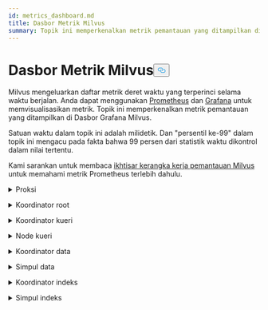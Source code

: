 ```yaml
---
id: metrics_dashboard.md
title: Dasbor Metrik Milvus
summary: Topik ini memperkenalkan metrik pemantauan yang ditampilkan di Dasbor Milvus.
---
```

<h1 id="Milvus-Metrics-Dashboard" class="common-anchor-header">Dasbor Metrik Milvus<button data-href="#Milvus-Metrics-Dashboard" class="anchor-icon" translate="no">
      <svg translate="no"
        aria-hidden="true"
        focusable="false"
        height="20"
        version="1.1"
        viewBox="0 0 16 16"
        width="16"
      >
        <path
          fill="#0092E4"
          fill-rule="evenodd"
          d="M4 9h1v1H4c-1.5 0-3-1.69-3-3.5S2.55 3 4 3h4c1.45 0 3 1.69 3 3.5 0 1.41-.91 2.72-2 3.25V8.59c.58-.45 1-1.27 1-2.09C10 5.22 8.98 4 8 4H4c-.98 0-2 1.22-2 2.5S3 9 4 9zm9-3h-1v1h1c1 0 2 1.22 2 2.5S13.98 12 13 12H9c-.98 0-2-1.22-2-2.5 0-.83.42-1.64 1-2.09V6.25c-1.09.53-2 1.84-2 3.25C6 11.31 7.55 13 9 13h4c1.45 0 3-1.69 3-3.5S14.5 6 13 6z"
        ></path>
      </svg>
    </button></h1><p>Milvus mengeluarkan daftar metrik deret waktu yang terperinci selama waktu berjalan. Anda dapat menggunakan <a href="https://prometheus.io/">Prometheus</a> dan <a href="https://grafana.com/">Grafana</a> untuk memvisualisasikan metrik. Topik ini memperkenalkan metrik pemantauan yang ditampilkan di Dasbor Grafana Milvus.</p>
<p>Satuan waktu dalam topik ini adalah milidetik. Dan "persentil ke-99" dalam topik ini mengacu pada fakta bahwa 99 persen dari statistik waktu dikontrol dalam nilai tertentu.</p>
<p>Kami sarankan untuk membaca <a href="/docs/id/monitor_overview.md">ikhtisar kerangka kerja pemantauan Milvus</a> untuk memahami metrik Prometheus terlebih dahulu.</p>
<p><details><summary>Proksi</summary></p>
<table>
<thead>
<tr><th>Panel</th><th>Deskripsi panel</th><th>PromQL (bahasa kueri Prometheus)</th><th>Metrik Milvus yang digunakan</th><th>Deskripsi metrik Milvus</th></tr>
</thead>
<tbody>
<tr><td>Tingkat Jumlah Vektor Pencarian</td><td>Jumlah rata-rata vektor yang ditanyakan per detik oleh setiap proxy dalam dua menit terakhir.</td><td><code translate="no">sum(increase(milvus_proxy_search_vectors_count{app_kubernetes_io_instance=~&quot;$instance&quot;, app_kubernetes_io_name=&quot;$app_name&quot;, namespace=&quot;$namespace&quot;}[2m])/120) by (pod, node_id)</code></td><td><code translate="no">milvus_proxy_search_vectors_count</code></td><td>Akumulasi jumlah vektor yang ditanyakan.</td></tr>
<tr><td>Tingkat Jumlah Vektor Sisipan</td><td>Jumlah rata-rata vektor yang dimasukkan per detik oleh setiap proxy dalam dua menit terakhir.</td><td><code translate="no">sum(increase(milvus_proxy_insert_vectors_count{app_kubernetes_io_instance=~&quot;$instance&quot;, app_kubernetes_io_name=&quot;$app_name&quot;, namespace=&quot;$namespace&quot;}[2m])/120) by (pod, node_id)</code></td><td><code translate="no">milvus_proxy_insert_vectors_count</code></td><td>Jumlah akumulasi vektor yang dimasukkan.</td></tr>
<tr><td>Latensi Pencarian</td><td>Latensi rata-rata dan persentil ke-99 dari latensi penerimaan permintaan pencarian dan kueri oleh setiap proxy dalam dua menit terakhir.</td><td>p99: <br/> <code translate="no">histogram_quantile(0.99, sum by (le, query_type, pod, node_id) (rate(milvus_proxy_sq_latency_bucket{app_kubernetes_io_instance=~&quot;$instance&quot;, app_kubernetes_io_name=&quot;$app_name&quot;, namespace=&quot;$namespace&quot;}[2m])))</code> <br/> avg: <br/> <code translate="no">sum(increase(milvus_proxy_sq_latency_sum{app_kubernetes_io_instance=~&quot;$instance&quot;, app_kubernetes_io_name=&quot;$app_name&quot;, namespace=&quot;$namespace&quot;}[2m])) by (pod, node_id, query_type) / sum(increase(milvus_proxy_sq_latency_count{app_kubernetes_io_instance=~&quot;$instance&quot;, app_kubernetes_io_name=&quot;$app_name&quot;, namespace=&quot;$namespace&quot;}[2m])) by (pod, node_id, query_type)</code></td><td><code translate="no">milvus_proxy_sq_latency</code></td><td>Latensi permintaan pencarian dan kueri.</td></tr>
<tr><td>Latensi Pencarian Koleksi</td><td>Latensi rata-rata dan persentil ke-99 dari latensi penerimaan permintaan pencarian dan kueri ke koleksi tertentu oleh setiap proxy dalam dua menit terakhir.</td><td>p99: <br/> <code translate="no">histogram_quantile(0.99, sum by (le, query_type, pod, node_id) (rate(milvus_proxy_collection_sq_latency_bucket{app_kubernetes_io_instance=~&quot;$instance&quot;, app_kubernetes_io_name=&quot;$app_name&quot;, namespace=&quot;$namespace&quot;, collection_name=~&quot;$collection&quot;}[2m])))</code> <br/> avg: <br/> <code translate="no">sum(increase(milvus_proxy_collection_sq_latency_sum{app_kubernetes_io_instance=~&quot;$instance&quot;, app_kubernetes_io_name=&quot;$app_name&quot;, namespace=&quot;$namespace&quot;, collection_name=~&quot;$collection&quot;}[2m])) by (pod, node_id, query_type) / sum(increase(milvus_proxy_collection_sq_latency_count{app_kubernetes_io_instance=~&quot;$instance&quot;, app_kubernetes_io_name=&quot;$app_name&quot;, namespace=&quot;$namespace&quot;, collection_name=~&quot;$collection&quot;}[2m])) by (pod, node_id, query_type)</code></td><td><code translate="no">milvus_proxy_collection_sq_latency_sum</code></td><td>Latensi permintaan pencarian dan kueri ke koleksi tertentu</td></tr>
<tr><td>Latensi Mutasi</td><td>Latensi rata-rata dan persentil ke-99 dari latensi penerimaan permintaan mutasi oleh setiap proksi dalam dua menit terakhir.</td><td>p99: <br/> <code translate="no">histogram_quantile(0.99, sum by (le, msg_type, pod, node_id) (rate(milvus_proxy_mutation_latency_bucket{app_kubernetes_io_instance=~&quot;$instance&quot;, app_kubernetes_io_name=&quot;$app_name&quot;, namespace=&quot;$namespace&quot;}[2m])))</code> <br/> avg: <br/> <code translate="no">sum(increase(milvus_proxy_mutation_latency_sum{app_kubernetes_io_instance=~&quot;$instance&quot;, app_kubernetes_io_name=&quot;$app_name&quot;, namespace=&quot;$namespace&quot;}[2m])) by (pod, node_id, msg_type) / sum(increase(milvus_proxy_mutation_latency_count{app_kubernetes_io_instance=~&quot;$instance&quot;, app_kubernetes_io_name=&quot;$app_name&quot;, namespace=&quot;$namespace&quot;}[2m])) by (pod, node_id, msg_type)</code></td><td><code translate="no">milvus_proxy_mutation_latency_sum</code></td><td>Latensi permintaan mutasi.</td></tr>
<tr><td>Latensi Mutasi Koleksi</td><td>Latensi rata-rata dan persentil ke-99 dari latensi penerimaan permintaan mutasi ke koleksi tertentu oleh setiap proxy dalam dua menit terakhir.</td><td>p99: <br/> <code translate="no">histogram_quantile(0.99, sum by (le, query_type, pod, node_id) (rate(milvus_proxy_collection_sq_latency_bucket{app_kubernetes_io_instance=~&quot;$instance&quot;, app_kubernetes_io_name=&quot;$app_name&quot;, namespace=&quot;$namespace&quot;, collection_name=~&quot;$collection&quot;}[2m])))</code> <br/> avg: <br/> <code translate="no">sum(increase(milvus_proxy_collection_sq_latency_sum{app_kubernetes_io_instance=~&quot;$instance&quot;, app_kubernetes_io_name=&quot;$app_name&quot;, namespace=&quot;$namespace&quot;, collection_name=~&quot;$collection&quot;}[2m])) by (pod, node_id, query_type) / sum(increase(milvus_proxy_collection_sq_latency_count{app_kubernetes_io_instance=~&quot;$instance&quot;, app_kubernetes_io_name=&quot;$app_name&quot;, namespace=&quot;$namespace&quot;, collection_name=~&quot;$collection&quot;}[2m])) by (pod, node_id, query_type)</code></td><td><code translate="no">milvus_proxy_collection_sq_latency_sum</code></td><td>Latensi permintaan mutasi ke koleksi tertentu</td></tr>
<tr><td>Latensi Hasil Pencarian Tunggu</td><td>Latensi rata-rata dan persentil ke-99 dari latensi antara pengiriman permintaan pencarian dan kueri dan penerimaan hasil oleh proxy dalam dua menit terakhir.</td><td>p99: <br/> <code translate="no">histogram_quantile(0.99, sum by (le, query_type, pod, node_id) (rate(milvus_proxy_sq_wait_result_latency_bucket{app_kubernetes_io_instance=~&quot;$instance&quot;, app_kubernetes_io_name=&quot;$app_name&quot;, namespace=&quot;$namespace&quot;}[2m])))</code> <br/> avg: <br/> <code translate="no">sum(increase(milvus_proxy_sq_wait_result_latency_sum{app_kubernetes_io_instance=~&quot;$instance&quot;, app_kubernetes_io_name=&quot;$app_name&quot;, namespace=&quot;$namespace&quot;}[2m])) by (pod, node_id, query_type) / sum(increase(milvus_proxy_sq_wait_result_latency_count{app_kubernetes_io_instance=~&quot;$instance&quot;, app_kubernetes_io_name=&quot;$app_name&quot;, namespace=&quot;$namespace&quot;}[2m])) by (pod, node_id, query_type)</code></td><td><code translate="no">milvus_proxy_sq_wait_result_latency</code></td><td>Latensi antara mengirim permintaan pencarian dan kueri dan menerima hasil.</td></tr>
<tr><td>Mengurangi Latensi Hasil Pencarian</td><td>Latensi rata-rata dan persentil ke-99 dari latensi penggabungan hasil pencarian dan kueri oleh proxy dalam dua menit terakhir.</td><td>p99: <br/> <code translate="no">histogram_quantile(0.99, sum by (le, query_type, pod, node_id) (rate(milvus_proxy_sq_reduce_result_latency_bucket{app_kubernetes_io_instance=~&quot;$instance&quot;, app_kubernetes_io_name=&quot;$app_name&quot;, namespace=&quot;$namespace&quot;}[2m])))</code> <br/> avg: <br/> <code translate="no">sum(increase(milvus_proxy_sq_reduce_result_latency_sum{app_kubernetes_io_instance=~&quot;$instance&quot;, app_kubernetes_io_name=&quot;$app_name&quot;, namespace=&quot;$namespace&quot;}[2m])) by (pod, node_id, query_type) / sum(increase(milvus_proxy_sq_reduce_result_latency_count{app_kubernetes_io_instance=~&quot;$instance&quot;, app_kubernetes_io_name=&quot;$app_name&quot;, namespace=&quot;$namespace&quot;}[2m])) by (pod, node_id, query_type)</code></td><td><code translate="no">milvus_proxy_sq_reduce_result_latency</code></td><td>Latensi penggabungan hasil pencarian dan kueri yang dikembalikan oleh setiap simpul kueri.</td></tr>
<tr><td>Menguraikan Latensi Hasil Pencarian</td><td>Latensi rata-rata dan persentil ke-99 dari latensi penguraian hasil pencarian dan kueri oleh proxy dalam dua menit terakhir.</td><td>p99: <br/> <code translate="no">histogram_quantile(0.99, sum by (le, query_type, pod, node_id) (rate(milvus_proxy_sq_decode_result_latency_bucket{app_kubernetes_io_instance=~&quot;$instance&quot;, app_kubernetes_io_name=&quot;$app_name&quot;, namespace=&quot;$namespace&quot;}[2m])))</code> <br/> avg: <br/> <code translate="no">sum(increase(milvus_proxy_sq_decode_result_latency_sum{app_kubernetes_io_instance=~&quot;$instance&quot;, app_kubernetes_io_name=&quot;$app_name&quot;, namespace=&quot;$namespace&quot;}[2m])) by (pod, node_id, query_type) / sum(increase(milvus_proxy_sq_decode_resultlatency_count{app_kubernetes_io_instance=~&quot;$instance&quot;, app_kubernetes_io_name=&quot;$app_name&quot;, namespace=&quot;$namespace&quot;}[2m])) by (pod, node_id, query_type)</code></td><td><code translate="no">milvus_proxy_sq_decode_result_latency</code></td><td>Latensi penguraian kode setiap hasil pencarian dan kueri.</td></tr>
<tr><td>Jumlah Objek Aliran Msg</td><td>Jumlah rata-rata, maksimum, dan minimum dari objek msgstream yang dibuat oleh setiap proxy pada topik fisik yang sesuai dalam dua menit terakhir.</td><td><code translate="no">avg(milvus_proxy_msgstream_obj_num{app_kubernetes_io_instance=~&quot;$instance&quot;, app_kubernetes_io_name=&quot;$app_name&quot;, namespace=&quot;$namespace&quot;}) by (pod, node_id) max(milvus_proxy_msgstream_obj_num{app_kubernetes_io_instance=~&quot;$instance&quot;, app_kubernetes_io_name=&quot;$app_name&quot;, namespace=&quot;$namespace&quot;}) by (pod, node_id) min(milvus_proxy_msgstream_obj_num{app_kubernetes_io_instance=~&quot;$instance&quot;, app_kubernetes_io_name=&quot;$app_name&quot;, namespace=&quot;$namespace&quot;}) by (pod, node_id)</code></td><td><code translate="no">milvus_proxy_msgstream_obj_num</code></td><td>Jumlah objek msgstream yang dibuat pada setiap topik fisik.</td></tr>
<tr><td>Latensi Pengiriman Mutasi</td><td>Latensi rata-rata dan persentil ke-99 dari latensi pengiriman permintaan penyisipan atau penghapusan oleh setiap proxy dalam dua menit terakhir.</td><td>p99: <br/> <code translate="no">histogram_quantile(0.99, sum by (le, msg_type, pod, node_id) (rate(milvus_proxy_mutation_send_latency_bucket{app_kubernetes_io_instance=~&quot;$instance&quot;, app_kubernetes_io_name=&quot;$app_name&quot;, namespace=&quot;$namespace&quot;}[2m])))</code> <br/> avg: <br/> <code translate="no">sum(increase(milvus_proxy_mutation_send_latency_sum{app_kubernetes_io_instance=~&quot;$instance&quot;, app_kubernetes_io_name=&quot;$app_name&quot;, namespace=&quot;$namespace&quot;}[2m])) by (pod, node_id, msg_type) / sum(increase(milvus_proxy_mutation_send_latency_count{app_kubernetes_io_instance=~&quot;$instance&quot;, app_kubernetes_io_name=&quot;$app_name&quot;, namespace=&quot;$namespace&quot;}[2m])) by (pod, node_id, msg_type)</code></td><td><code translate="no">milvus_proxy_mutation_send_latency</code></td><td>Latensi pengiriman permintaan penyisipan atau penghapusan.</td></tr>
<tr><td>Cache Hit Rate</td><td>Tingkat hit cache rata-rata dari operasi termasuk <code translate="no">GeCollectionID</code>, <code translate="no">GetCollectionInfo</code>, dan <code translate="no">GetCollectionSchema</code> per detik dalam dua menit terakhir.</td><td><code translate="no">sum(increase(milvus_proxy_cache_hit_count{app_kubernetes_io_instance=~&quot;$instance&quot;, app_kubernetes_io_name=&quot;$app_name&quot;, namespace=&quot;$namespace&quot;, cache_state=&quot;hit&quot;}[2m])/120) by(cache_name, pod, node_id) / sum(increase(milvus_proxy_cache_hit_count{app_kubernetes_io_instance=~&quot;$instance&quot;, app_kubernetes_io_name=&quot;$app_name&quot;, namespace=&quot;$namespace&quot;}[2m])/120) by(cache_name, pod, node_id)</code></td><td><code translate="no">milvus_proxy_cache_hit_count</code></td><td>Statistik tingkat keberhasilan dan kegagalan setiap operasi pembacaan cache.</td></tr>
<tr><td>Latensi Pembaruan Cache</td><td>Latensi rata-rata dan persentil ke-99 dari latensi pembaruan cache oleh proxy dalam dua menit terakhir.</td><td>p99: <br/> <code translate="no">histogram_quantile(0.99, sum by (le, pod, node_id) (rate(milvus_proxy_cache_update_latency_bucket{app_kubernetes_io_instance=~&quot;$instance&quot;, app_kubernetes_io_name=&quot;$app_name&quot;, namespace=&quot;$namespace&quot;}[2m])))</code> <br/> avg: <br/> <code translate="no">sum(increase(milvus_proxy_cache_update_latency_sum{app_kubernetes_io_instance=~&quot;$instance&quot;, app_kubernetes_io_name=&quot;$app_name&quot;, namespace=&quot;$namespace&quot;}[2m])) by (pod, node_id) / sum(increase(milvus_proxy_cache_update_latency_count{app_kubernetes_io_instance=~&quot;$instance&quot;, app_kubernetes_io_name=&quot;$app_name&quot;, namespace=&quot;$namespace&quot;}[2m])) by (pod, node_id)</code></td><td><code translate="no">milvus_proxy_cache_update_latency</code></td><td>Latensi pembaruan cache setiap kali.</td></tr>
<tr><td>Waktu Sinkronisasi</td><td>Jumlah rata-rata, maksimum, dan minimum waktu epoch yang disinkronkan oleh setiap proxy di saluran fisik yang sesuai.</td><td><code translate="no">avg(milvus_proxy_sync_epoch_time{app_kubernetes_io_instance=~&quot;$instance&quot;, app_kubernetes_io_name=&quot;$app_name&quot;, namespace=&quot;$namespace&quot;}) by (pod, node_id) max(milvus_proxy_sync_epoch_time{app_kubernetes_io_instance=~&quot;$instance&quot;, app_kubernetes_io_name=&quot;$app_name&quot;, namespace=&quot;$namespace&quot;}) by (pod, node_id) min(milvus_proxy_sync_epoch_time{app_kubernetes_io_instance=~&quot;$instance&quot;, app_kubernetes_io_name=&quot;$app_name&quot;, namespace=&quot;$namespace&quot;}) by (pod, node_id)</code></td><td><code translate="no">milvus_proxy_sync_epoch_time</code></td><td>Waktu epoch setiap saluran fisik (waktu Unix, milidetik yang telah berlalu sejak 1 Januari 1970).    <br/>    Ada default <code translate="no">ChannelName</code> selain dari saluran fisik.</td></tr>
<tr><td>Menerapkan Latensi PK</td><td>Latensi rata-rata dan persentil ke-99 dari latensi aplikasi kunci utama oleh setiap proxy dalam dua menit terakhir.</td><td>p99: <br/> <code translate="no">histogram_quantile(0.99, sum by (le, pod, node_id) (rate(milvus_proxy_apply_pk_latency_bucket{app_kubernetes_io_instance=~&quot;$instance&quot;, app_kubernetes_io_name=&quot;$app_name&quot;, namespace=&quot;$namespace&quot;}[2m])))</code> <br/> avg: <br/> <code translate="no">sum(increase(milvus_proxy_apply_pk_latency_sum{app_kubernetes_io_instance=~&quot;$instance&quot;, app_kubernetes_io_name=&quot;$app_name&quot;, namespace=&quot;$namespace&quot;}[2m])) by (pod, node_id) / sum(increase(milvus_proxy_apply_pk_latency_count{app_kubernetes_io_instance=~&quot;$instance&quot;, app_kubernetes_io_name=&quot;$app_name&quot;, namespace=&quot;$namespace&quot;}[2m])) by (pod, node_id)</code></td><td><code translate="no">milvus_proxy_apply_pk_latency</code></td><td>Latensi penerapan kunci utama.</td></tr>
<tr><td>Menerapkan Latensi Stempel Waktu</td><td>Latensi rata-rata dan persentil ke-99 dari latensi aplikasi stempel waktu oleh setiap proxy dalam dua menit terakhir.</td><td>p99: <br/> <code translate="no">histogram_quantile(0.99, sum by (le, pod, node_id) (rate(milvus_proxy_apply_timestamp_latency_bucket{app_kubernetes_io_instance=~&quot;$instance&quot;, app_kubernetes_io_name=&quot;$app_name&quot;, namespace=&quot;$namespace&quot;}[2m])))</code> <br/> avg: <br/> <code translate="no">sum(increase(milvus_proxy_apply_timestamp_latency_sum{app_kubernetes_io_instance=~&quot;$instance&quot;, app_kubernetes_io_name=&quot;$app_name&quot;, namespace=&quot;$namespace&quot;}[2m])) by (pod, node_id) / sum(increase(milvus_proxy_apply_timestamp_latency_count{app_kubernetes_io_instance=~&quot;$instance&quot;, app_kubernetes_io_name=&quot;$app_name&quot;, namespace=&quot;$namespace&quot;}[2m])) by (pod, node_id)</code></td><td><code translate="no">milvus_proxy_apply_timestamp_latency</code></td><td>Latensi penerapan stempel waktu.</td></tr>
<tr><td>Tingkat Keberhasilan Permintaan</td><td>Jumlah permintaan yang berhasil diterima per detik oleh setiap proxy, dengan perincian terperinci dari setiap jenis permintaan. Jenis permintaan yang mungkin adalah DescribeCollection, DescribeIndex, GetCollectionStatistics, HasCollection, Search, Query, ShowPartitions, Insert, dll.</td></tr>
<tr><td><code translate="no">sum(increase(milvus_proxy_req_count{app_kubernetes_io_instance=~&quot;$instance&quot;, app_kubernetes_io_name=&quot;$app_name&quot;, namespace=&quot;$namespace&quot;, status=&quot;success&quot;}[2m])/120) by(function_name, pod, node_id)</code></td><td><code translate="no">milvus_proxy_req_count</code></td><td>Jumlah semua jenis permintaan yang diterima</td></tr>
<tr><td>Tingkat Permintaan Gagal</td><td>Jumlah permintaan gagal yang diterima per detik oleh setiap proxy, dengan perincian terperinci dari setiap jenis permintaan. Jenis permintaan yang mungkin adalah DescribeCollection, DescribeIndex, GetCollectionStatistics, HasCollection, Search, Query, ShowPartitions, Insert, dll.</td></tr>
<tr><td><code translate="no">sum(increase(milvus_proxy_req_count{app_kubernetes_io_instance=~&quot;$instance&quot;, app_kubernetes_io_name=&quot;$app_name&quot;, namespace=&quot;$namespace&quot;, status=&quot;fail&quot;}[2m])/120) by(function_name, pod, node_id)</code></td><td><code translate="no">milvus_proxy_req_count</code></td><td>Jumlah semua jenis permintaan yang diterima</td></tr>
<tr><td>Latensi Permintaan</td><td>Latensi rata-rata dan persentil ke-99 dari latensi semua jenis permintaan yang diterima oleh setiap proxy</td><td>p99: <br/> <code translate="no">histogram_quantile(0.99, sum by (le, pod, node_id, function_name) (rate(milvus_proxy_req_latency_bucket{app_kubernetes_io_instance=~&quot;$instance&quot;, app_kubernetes_io_name=&quot;$app_name&quot;, namespace=&quot;$namespace&quot;}[2m])))</code> <br/> avg: <br/> <code translate="no">sum(increase(milvus_proxy_req_latency_sum{app_kubernetes_io_instance=~&quot;$instance&quot;, app_kubernetes_io_name=&quot;$app_name&quot;, namespace=&quot;$namespace&quot;}[2m])) by (pod, node_id, function_name) / sum(increase(milvus_proxy_req_latency_count{app_kubernetes_io_instance=~&quot;$instance&quot;, app_kubernetes_io_name=&quot;$app_name&quot;, namespace=&quot;$namespace&quot;}[2m])) by (pod, node_id, function_name)</code></td><td><code translate="no">milvus_proxy_req_latency</code></td><td>Latensi dari semua jenis permintaan penerimaan</td></tr>
<tr><td>Tingkat Byte Permintaan Sisipkan/Hapus</td><td>Jumlah byte permintaan sisipkan dan hapus yang diterima per detik oleh proxy dalam dua menit terakhir.</td><td><code translate="no">sum(increase(milvus_proxy_receive_bytes_count{app_kubernetes_io_instance=~&quot;$instance&quot;, app_kubernetes_io_name=&quot;$app_name&quot;, namespace=&quot;$namespace&quot;}[2m])/120) by(pod, node_id)</code></td><td><code translate="no">milvus_proxy_receive_bytes_count</code></td><td>Jumlah permintaan sisipkan dan hapus.</td></tr>
<tr><td>Kecepatan Pengiriman Byte</td><td>Jumlah byte per detik yang dikirim kembali ke klien ketika setiap proxy merespons permintaan pencarian dan kueri dalam dua menit terakhir.</td><td><code translate="no">sum(increase(milvus_proxy_send_bytes_count{app_kubernetes_io_instance=~&quot;$instance&quot;, app_kubernetes_io_name=&quot;$app_name&quot;, namespace=&quot;$namespace&quot;}[2m])/120) by(pod, node_id)</code></td><td><code translate="no">milvus_proxy_send_bytes_count</code></td><td>Jumlah byte yang dikirim kembali ke klien ketika setiap proxy merespons permintaan pencarian dan kueri.</td></tr>
</tbody>
</table>
<p></details></p>
<p><details><summary>Koordinator root</summary></p>
<table>
<thead>
<tr><th>Panel</th><th>Deskripsi panel</th><th>PromQL (bahasa kueri Prometheus)</th><th>Metrik Milvus yang digunakan</th><th>Deskripsi metrik Milvus</th></tr>
</thead>
<tbody>
<tr><td>Jumlah Simpul Proksi</td><td>Jumlah proxy yang dibuat.</td><td><code translate="no">sum(milvus_rootcoord_proxy_num{app_kubernetes_io_instance=~&quot;$instance&quot;, app_kubernetes_io_name=&quot;$app_name&quot;, namespace=&quot;$namespace&quot;}) by (app_kubernetes_io_instance)</code></td><td><code translate="no">milvus_rootcoord_proxy_num</code></td><td>Jumlah proxy.</td></tr>
<tr><td>Waktu Sinkronisasi</td><td>Jumlah rata-rata, maksimum, dan minimum waktu epoch yang disinkronkan oleh setiap koordinat root di setiap saluran fisik (PChannel).</td><td><code translate="no">avg(milvus_rootcoord_sync_epoch_time{app_kubernetes_io_instance=~&quot;$instance&quot;, app_kubernetes_io_name=&quot;$app_name&quot;, namespace=&quot;$namespace&quot;}) by (app_kubernetes_io_instance) max(milvus_rootcoord_sync_epoch_time{app_kubernetes_io_instance=~&quot;$instance&quot;, app_kubernetes_io_name=&quot;$app_name&quot;, namespace=&quot;$namespace&quot;}) by (app_kubernetes_io_instance) min(milvus_rootcoord_sync_epoch_time{app_kubernetes_io_instance=~&quot;$instance&quot;, app_kubernetes_io_name=&quot;$app_name&quot;, namespace=&quot;$namespace&quot;}) by (app_kubernetes_io_instance)</code></td><td><code translate="no">milvus_rootcoord_sync_epoch_time</code></td><td>Waktu epoch setiap saluran fisik (waktu Unix, milidetik yang telah berlalu sejak 1 Januari 1970).</td></tr>
<tr><td>Tingkat Permintaan DDL</td><td>Status dan jumlah permintaan DDL per detik dalam dua menit terakhir.</td><td><code translate="no">sum(increase(milvus_rootcoord_ddl_req_count{app_kubernetes_io_instance=~&quot;$instance&quot;, app_kubernetes_io_name=&quot;$app_name&quot;, namespace=&quot;$namespace&quot;}[2m])/120) by (status, function_name)</code></td><td><code translate="no">milvus_rootcoord_ddl_req_count</code></td><td>Jumlah total permintaan DDL termasuk <code translate="no">CreateCollection</code>, <code translate="no">DescribeCollection</code>, <code translate="no">DescribeSegments</code>, <code translate="no">HasCollection</code>, <code translate="no">ShowCollections</code>, <code translate="no">ShowPartitions</code>, dan <code translate="no">ShowSegments</code>.</td></tr>
<tr><td>Latensi Permintaan DDL</td><td>Latensi rata-rata dan persentil ke-99 latensi permintaan DDL dalam dua menit terakhir.</td><td>p99: <br/> <code translate="no">histogram_quantile(0.99, sum by (le, function_name) (rate(milvus_rootcoord_ddl_req_latency_bucket{app_kubernetes_io_instance=~&quot;$instance&quot;, app_kubernetes_io_name=&quot;$app_name&quot;, namespace=&quot;$namespace&quot;}[2m])))</code> <br/> avg: <br/> <code translate="no">sum(increase(milvus_rootcoord_ddl_req_latency_sum{app_kubernetes_io_instance=~&quot;$instance&quot;, app_kubernetes_io_name=&quot;$app_name&quot;, namespace=&quot;$namespace&quot;}[2m])) by (function_name) / sum(increase(milvus_rootcoord_ddl_req_latency_count{app_kubernetes_io_instance=~&quot;$instance&quot;, app_kubernetes_io_name=&quot;$app_name&quot;, namespace=&quot;$namespace&quot;}[2m])) by (function_name)</code></td><td><code translate="no">milvus_rootcoord_ddl_req_latency</code></td><td>Latensi semua jenis permintaan DDL.</td></tr>
<tr><td>Latensi Timetick Sinkronisasi</td><td>Latensi rata-rata dan persentil ke-99 dari waktu yang digunakan oleh root coord untuk menyinkronkan semua cap waktu ke PChannel dalam dua menit terakhir.</td><td>p99: <br/> <code translate="no">histogram_quantile(0.99, sum by (le) (rate(milvus_rootcoord_sync_timetick_latency_bucket{app_kubernetes_io_instance=~&quot;$instance&quot;, app_kubernetes_io_name=&quot;$app_name&quot;, namespace=&quot;$namespace&quot;}[2m])))</code> <br/> avg: <br/> <code translate="no">sum(increase(milvus_rootcoord_sync_timetick_latency_sum{app_kubernetes_io_instance=~&quot;$instance&quot;, app_kubernetes_io_name=&quot;$app_name&quot;, namespace=&quot;$namespace&quot;}[2m])) / sum(increase(milvus_rootcoord_sync_timetick_latency_count{app_kubernetes_io_instance=~&quot;$instance&quot;, app_kubernetes_io_name=&quot;$app_name&quot;, namespace=&quot;$namespace&quot;}[2m]))</code></td><td><code translate="no">milvus_rootcoord_sync_timetick_latency</code></td><td>waktu yang digunakan oleh root coord untuk menyinkronkan semua cap waktu ke pchannel.</td></tr>
<tr><td>Tingkat Alokasi ID</td><td>Jumlah ID yang diberikan oleh root coord per detik dalam dua menit terakhir.</td><td><code translate="no">sum(increase(milvus_rootcoord_id_alloc_count{app_kubernetes_io_instance=~&quot;$instance&quot;, app_kubernetes_io_name=&quot;$app_name&quot;, namespace=&quot;$namespace&quot;}[2m])/120)</code></td><td><code translate="no">milvus_rootcoord_id_alloc_count</code></td><td>Jumlah akumulasi ID yang diberikan oleh root coord.</td></tr>
<tr><td>Stempel waktu</td><td>Cap waktu terbaru dari root coord.</td><td><code translate="no">milvus_rootcoord_timestamp{app_kubernetes_io_instance=~&quot;$instance&quot;, app_kubernetes_io_name=&quot;$app_name&quot;, namespace=&quot;$namespace&quot;}</code></td><td><code translate="no">milvus_rootcoord_timestamp</code></td><td>Cap waktu terbaru dari koordinat akar.</td></tr>
<tr><td>Stempel Waktu Tersimpan</td><td>Stempel waktu yang telah ditetapkan sebelumnya yang disimpan oleh root coord di penyimpanan meta.</td><td><code translate="no">milvus_rootcoord_timestamp_saved{app_kubernetes_io_instance=~&quot;$instance&quot;, app_kubernetes_io_name=&quot;$app_name&quot;, namespace=&quot;$namespace&quot;}</code></td><td><code translate="no">milvus_rootcoord_timestamp_saved</code></td><td>Stempel waktu yang telah ditetapkan sebelumnya yang disimpan oleh root coord di penyimpanan meta.     <br/>    Stempel waktu ditetapkan 3 detik sebelumnya. Dan stempel waktu diperbarui dan disimpan dalam penyimpanan meta setiap 50 milidetik.</td></tr>
<tr><td>Jumlah Koleksi</td><td>Jumlah total koleksi.</td><td><code translate="no">sum(milvus_rootcoord_collection_num{app_kubernetes_io_instance=~&quot;$instance&quot;, app_kubernetes_io_name=&quot;$app_name&quot;, namespace=&quot;$namespace&quot;}) by (app_kubernetes_io_instance)</code></td><td><code translate="no">milvus_rootcoord_collection_num</code></td><td>Jumlah total koleksi yang ada di Milvus saat ini.</td></tr>
<tr><td>Partition Num</td><td>Jumlah total partisi.</td><td><code translate="no">sum(milvus_rootcoord_partition_num{app_kubernetes_io_instance=~&quot;$instance&quot;, app_kubernetes_io_name=&quot;$app_name&quot;, namespace=&quot;$namespace&quot;}) by (app_kubernetes_io_instance)</code></td><td><code translate="no">milvus_rootcoord_partition_num</code></td><td>Jumlah total partisi yang ada di Milvus saat ini.</td></tr>
<tr><td>Jumlah Saluran DML</td><td>Jumlah total saluran DML.</td><td><code translate="no">sum(milvus_rootcoord_dml_channel_num{app_kubernetes_io_instance=~&quot;$instance&quot;, app_kubernetes_io_name=&quot;$app_name&quot;, namespace=&quot;$namespace&quot;}) by (app_kubernetes_io_instance)</code></td><td><code translate="no">milvus_rootcoord_dml_channel_num</code></td><td>Jumlah total saluran DML yang ada di Milvus saat ini.</td></tr>
<tr><td>Msgstream Num</td><td>Jumlah total msgstream.</td><td><code translate="no">sum(milvus_rootcoord_msgstream_obj_num{app_kubernetes_io_instance=~&quot;$instance&quot;, app_kubernetes_io_name=&quot;$app_name&quot;, namespace=&quot;$namespace&quot;}) by (app_kubernetes_io_instance)</code></td><td><code translate="no">milvus_rootcoord_msgstream_obj_num</code></td><td>Jumlah total msgstream yang ada di Milvus saat ini.</td></tr>
<tr><td>Jumlah Kredensial</td><td>Jumlah total kredensial.</td><td><code translate="no">sum(milvus_rootcoord_credential_num{app_kubernetes_io_instance=~&quot;$instance&quot;, app_kubernetes_io_name=&quot;$app_name&quot;, namespace=&quot;$namespace&quot;}) by (app_kubernetes_io_instance)</code></td><td><code translate="no">milvus_rootcoord_credential_num</code></td><td>Jumlah total kredensial di Milvus saat ini.</td></tr>
<tr><td>Penundaan Detak Waktu</td><td>Jumlah waktu tunda tick delay maksimum dari grafik aliran pada semua DataNode dan QueryNode.</td><td><code translate="no">sum(milvus_rootcoord_time_tick_delay{app_kubernetes_io_instance=~&quot;$instance&quot;, app_kubernetes_io_name=&quot;$app_name&quot;, namespace=&quot;$namespace&quot;}) by (app_kubernetes_io_instance)</code></td><td><code translate="no">milvus_rootcoord_time_tick_delay</code></td><td>Waktu tunda tick delay maksimum dari grafik aliran pada setiap DataNode dan QueryNode.</td></tr>
</tbody>
</table>
<p></details></p>
<p><details><summary>Koordinator kueri</summary></p>
<table>
<thead>
<tr><th>Panel</th><th>Deskripsi panel</th><th>PromQL (bahasa kueri Prometheus)</th><th>Metrik Milvus yang digunakan</th><th>Deskripsi metrik Milvus</th></tr>
</thead>
<tbody>
<tr><td>Jumlah Koleksi yang Dimuat</td><td>Jumlah koleksi yang saat ini dimuat ke dalam memori.</td><td><code translate="no">sum(milvus_querycoord_collection_num{app_kubernetes_io_instance=~&quot;$instance&quot;, app_kubernetes_io_name=&quot;$app_name&quot;, namespace=&quot;$namespace&quot;}) by (app_kubernetes_io_instance)</code></td><td><code translate="no">milvus_querycoord_collection_num</code></td><td>Jumlah koleksi yang saat ini dimuat oleh Milvus.</td></tr>
<tr><td>Jumlah Entitas yang Dimuat</td><td>Jumlah entitas yang saat ini dimuat ke dalam memori.</td><td><code translate="no">sum(milvus_querycoord_entity_num{app_kubernetes_io_instance=~&quot;$instance&quot;, app_kubernetes_io_name=&quot;$app_name&quot;, namespace=&quot;$namespace&quot;}) by (app_kubernetes_io_instance)</code></td><td><code translate="no">milvus_querycoord_entitiy_num</code></td><td>Jumlah entitas yang sedang dimuat oleh Milvus.</td></tr>
<tr><td>Tingkat Permintaan Muat</td><td>Jumlah permintaan beban per detik dalam dua menit terakhir.</td><td><code translate="no">sum(increase(milvus_querycoord_load_req_count{app_kubernetes_io_instance=~&quot;$instance&quot;, app_kubernetes_io_name=&quot;$app_name&quot;, namespace=&quot;$namespace&quot;}[2m])120) by (status)</code></td><td><code translate="no">milvus_querycoord_load_req_count</code></td><td>Jumlah akumulasi permintaan beban.</td></tr>
<tr><td>Tingkat Permintaan Rilis</td><td>Jumlah permintaan rilis per detik dalam dua menit terakhir.</td><td><code translate="no">sum(increase(milvus_querycoord_release_req_count{app_kubernetes_io_instance=~&quot;$instance&quot;, app_kubernetes_io_name=&quot;$app_name&quot;, namespace=&quot;$namespace&quot;}[2m])/120) by (status)</code></td><td><code translate="no">milvus_querycoord_release_req_count</code></td><td>Jumlah akumulasi permintaan pelepasan.</td></tr>
<tr><td>Latensi Permintaan Muat</td><td>Latensi rata-rata dan persentil ke-99 dari latensi permintaan muat dalam dua menit terakhir.</td><td>p99: <br/> <code translate="no">histogram_quantile(0.99, sum by (le) (rate(milvus_querycoord_load_latency_bucket{app_kubernetes_io_instance=~&quot;$instance&quot;, app_kubernetes_io_name=&quot;$app_name&quot;, namespace=&quot;$namespace&quot;}[2m])))</code> <br/> avg: <br/> <code translate="no">sum(increase(milvus_querycoord_load_latency_sum{app_kubernetes_io_instance=~&quot;$instance&quot;, app_kubernetes_io_name=&quot;$app_name&quot;, namespace=&quot;$namespace&quot;}[2m])) / sum(increase(milvus_querycoord_load_latency_count{app_kubernetes_io_instance=~&quot;$instance&quot;, app_kubernetes_io_name=&quot;$app_name&quot;, namespace=&quot;$namespace&quot;}[2m]))</code></td><td><code translate="no">milvus_querycoord_load_latency</code></td><td>Waktu yang digunakan untuk menyelesaikan permintaan muat.</td></tr>
<tr><td>Latensi Permintaan Rilis</td><td>Latensi rata-rata dan persentil ke-99 dari latensi permintaan rilis dalam dua menit terakhir.</td><td>p99: <br/> <code translate="no">histogram_quantile(0.99, sum by (le) (rate(milvus_querycoord_release_latency_bucket{app_kubernetes_io_instance=~&quot;$instance&quot;, app_kubernetes_io_name=&quot;$app_name&quot;, namespace=&quot;$namespace&quot;}[2m])))</code> <br/> avg: <br/> <code translate="no">sum(increase(milvus_querycoord_release_latency_sum{app_kubernetes_io_instance=~&quot;$instance&quot;, app_kubernetes_io_name=&quot;$app_name&quot;, namespace=&quot;$namespace&quot;}[2m])) / sum(increase(milvus_querycoord_release_latency_count{app_kubernetes_io_instance=~&quot;$instance&quot;, app_kubernetes_io_name=&quot;$app_name&quot;, namespace=&quot;$namespace&quot;}[2m]))</code></td><td><code translate="no">milvus_querycoord_release_latency</code></td><td>Waktu yang digunakan untuk menyelesaikan permintaan pelepasan.</td></tr>
<tr><td>Tugas Sub-Beban</td><td>Jumlah tugas sub beban.</td><td><code translate="no">sum(milvus_querycoord_child_task_num{app_kubernetes_io_instance=~&quot;$instance&quot;, app_kubernetes_io_name=&quot;$app_name&quot;, namespace=&quot;$namespace&quot;}) by (app_kubernetes_io_instance)</code></td><td><code translate="no">milvus_querycoord_child_task_num</code></td><td>Jumlah sub tugas beban.    <br/>    Sebuah koordinat kueri membagi permintaan muat menjadi beberapa sub tugas muat.</td></tr>
<tr><td>Tugas Beban Induk</td><td>Jumlah tugas beban induk.</td><td><code translate="no">sum(milvus_querycoord_parent_task_num{app_kubernetes_io_instance=~&quot;$instance&quot;, app_kubernetes_io_name=&quot;$app_name&quot;, namespace=&quot;$namespace&quot;}) by (app_kubernetes_io_instance)</code></td><td><code translate="no">milvus_querycoord_parent_task_num</code></td><td>Jumlah sub tugas beban.    <br/>    Setiap permintaan beban berhubungan dengan tugas induk dalam antrean tugas.</td></tr>
<tr><td>Latensi Tugas Sub-Memuat</td><td>Latensi rata-rata dan persentil ke-99 dari latensi tugas sub-muat dalam dua menit terakhir.</td><td>p99: <br/> <code translate="no">histogram_quantile(0.99, sum by (le) (rate(milvus_querycoord_child_task_latency_bucket{app_kubernetes_io_instance=~&quot;$instance&quot;, app_kubernetes_io_name=&quot;$app_name&quot;, namespace=&quot;$namespace&quot;}[2m])))</code> <br/> avg: <br/> <code translate="no">sum(increase(milvus_querycoord_child_task_latency_sum{app_kubernetes_io_instance=~&quot;$instance&quot;, app_kubernetes_io_name=&quot;$app_name&quot;, namespace=&quot;$namespace&quot;}[2m])) / sum(increase(milvus_querycoord_child_task_latency_count{app_kubernetes_io_instance=~&quot;$instance&quot;, app_kubernetes_io_name=&quot;$app_name&quot;, namespace=&quot;$namespace&quot;}[2m])) namespace&quot;}[2m])))</code></td><td><code translate="no">milvus_querycoord_child_task_latency</code></td><td>Latensi untuk menyelesaikan tugas sub-beban.</td></tr>
<tr><td>Jumlah Node Kueri</td><td>Jumlah node kueri yang dikelola oleh koordinat kueri.</td><td><code translate="no">sum(milvus_querycoord_querynode_num{app_kubernetes_io_instance=~&quot;$instance&quot;, app_kubernetes_io_name=&quot;$app_name&quot;, namespace=&quot;$namespace&quot;}) by (app_kubernetes_io_instance)</code></td><td><code translate="no">milvus_querycoord_querynode_num</code></td><td>Jumlah node kueri yang dikelola oleh koordinat kueri.</td></tr>
</tbody>
</table>
<p></details></p>
<p><details><summary>Node kueri</summary></p>
<table>
<thead>
<tr><th>Panel</th><th>Deskripsi panel</th><th>PromQL (bahasa kueri Prometheus)</th><th>Metrik Milvus yang digunakan</th><th>Deskripsi metrik Milvus</th></tr>
</thead>
<tbody>
<tr><td>Jumlah Koleksi yang Dimuat</td><td>Jumlah koleksi yang dimuat ke dalam memori oleh setiap simpul kueri.</td><td><code translate="no">sum(milvus_querynode_collection_num{app_kubernetes_io_instance=~&quot;$instance&quot;, app_kubernetes_io_name=&quot;$app_name&quot;, namespace=&quot;$namespace&quot;}) by (pod, node_id)</code></td><td><code translate="no">milvus_querynode_collection_num</code></td><td>Jumlah koleksi yang dimuat oleh setiap node kueri.</td></tr>
<tr><td>Partition Loaded Num</td><td>Jumlah partisi yang dimuat ke dalam memori oleh setiap simpul kueri.</td><td><code translate="no">sum(milvus_querynode_partition_num{app_kubernetes_io_instance=~&quot;$instance&quot;, app_kubernetes_io_name=&quot;$app_name&quot;, namespace=&quot;$namespace&quot;}) by (pod, node_id)</code></td><td><code translate="no">milvus_querynode_partition_num</code></td><td>Jumlah partisi yang dimuat oleh setiap simpul kueri.</td></tr>
<tr><td>Segmen Dimuat Num</td><td>Jumlah segmen yang dimuat ke dalam memori oleh setiap node kueri.</td><td><code translate="no">sum(milvus_querynode_segment_num{app_kubernetes_io_instance=~&quot;$instance&quot;, app_kubernetes_io_name=&quot;$app_name&quot;, namespace=&quot;$namespace&quot;}) by (pod, node_id)</code></td><td><code translate="no">milvus_querynode_segment_num</code></td><td>Jumlah segmen yang dimuat oleh setiap node kueri.</td></tr>
<tr><td>Jumlah Entitas yang Dapat Diperoleh</td><td>Jumlah entitas yang dapat ditanyakan dan dicari pada setiap node kueri.</td><td><code translate="no">sum(milvus_querynode_entity_num{app_kubernetes_io_instance=~&quot;$instance&quot;, app_kubernetes_io_name=&quot;$app_name&quot;, namespace=&quot;$namespace&quot;}) by (pod, node_id)</code></td><td><code translate="no">milvus_querynode_entity_num</code></td><td>Jumlah entitas yang dapat di-query dan dapat dicari pada setiap node kueri.</td></tr>
<tr><td>Saluran Virtual DML</td><td>Jumlah saluran virtual DML yang ditonton oleh setiap node kueri.</td><td><code translate="no">sum(milvus_querynode_dml_vchannel_num{app_kubernetes_io_instance=~&quot;$instance&quot;, app_kubernetes_io_name=&quot;$app_name&quot;, namespace=&quot;$namespace&quot;}) by (pod, node_id)</code></td><td><code translate="no">milvus_querynode_dml_vchannel_num</code></td><td>Jumlah saluran virtual DML yang ditonton oleh setiap node kueri.</td></tr>
<tr><td>Saluran Virtual Delta</td><td>Jumlah saluran delta yang ditonton oleh setiap node kueri.</td><td><code translate="no">sum(milvus_querynode_delta_vchannel_num{app_kubernetes_io_instance=~&quot;$instance&quot;, app_kubernetes_io_name=&quot;$app_name&quot;, namespace=&quot;$namespace&quot;}) by (pod, node_id)</code></td><td><code translate="no">milvus_querynode_delta_vchannel_num</code></td><td>Jumlah saluran delta yang ditonton oleh setiap node kueri.</td></tr>
<tr><td>Jumlah Konsumen</td><td>Jumlah konsumen di setiap node kueri.</td><td><code translate="no">sum(milvus_querynode_consumer_num{app_kubernetes_io_instance=~&quot;$instance&quot;, app_kubernetes_io_name=&quot;$app_name&quot;, namespace=&quot;$namespace&quot;}) by (pod, node_id)</code></td><td><code translate="no">milvus_querynode_consumer_num</code></td><td>Jumlah konsumen di setiap node kueri.</td></tr>
<tr><td>Tingkat Permintaan Pencarian</td><td>Jumlah total permintaan pencarian dan permintaan kueri yang diterima per detik oleh setiap node kueri dan jumlah permintaan pencarian dan permintaan kueri yang berhasil dalam dua menit terakhir.</td><td><code translate="no">sum(increase(milvus_querynode_sq_req_count{app_kubernetes_io_instance=~&quot;$instance&quot;, app_kubernetes_io_name=&quot;$app_name&quot;, namespace=&quot;$namespace&quot;}[2m])/120) by (query_type, status, pod, node_id)</code></td><td><code translate="no">milvus_querynode_sq_req_count</code></td><td>Jumlah akumulasi permintaan pencarian dan permintaan kueri.</td></tr>
<tr><td>Latensi Permintaan Pencarian</td><td>Latensi rata-rata dan persentil ke-99 dari waktu yang digunakan dalam permintaan pencarian dan permintaan kueri oleh setiap node kueri dalam dua menit terakhir.    <br/>    Panel ini menampilkan latensi permintaan pencarian dan permintaan kueri yang berstatus &quot;sukses&quot; atau &quot;total&quot;.</td><td>p99: <br/> <code translate="no">histogram_quantile(0.99, sum by (le, pod, node_id) (rate(milvus_querynode_sq_req_latency_bucket{app_kubernetes_io_instance=~&quot;$instance&quot;, app_kubernetes_io_name=&quot;$app_name&quot;, namespace=&quot;$namespace&quot;}[2m])))</code> <br/> avg: <br/> <code translate="no">sum(increase(milvus_querynode_sq_req_latency_sum{app_kubernetes_io_instance=~&quot;$instance&quot;, app_kubernetes_io_name=&quot;$app_name&quot;, namespace=&quot;$namespace&quot;}[2m])) by(pod, node_id, query_type) / sum(increase(milvus_querynode_sq_req_latency_count{app_kubernetes_io_instance=~&quot;$instance&quot;, app_kubernetes_io_name=&quot;$app_name&quot;, namespace=&quot;$namespace&quot;}[2m])) by(pod, node_id, query_type)</code></td><td><code translate="no">milvus_querynode_sq_req_latency</code></td><td>Latensi permintaan pencarian dari simpul kueri.</td></tr>
<tr><td>Pencarian dalam Latensi Antrian</td><td>Latensi rata-rata dan persentil ke-99 dari latensi permintaan pencarian dan kueri dalam antrean dalam dua menit terakhir.</td><td>p99: <br/> <code translate="no">histogram_quantile(0.99, sum by (le, pod, node_id, query_type) (rate(milvus_querynode_sq_queue_latency_bucket{app_kubernetes_io_instance=~&quot;$instance&quot;, app_kubernetes_io_name=&quot;$app_name&quot;, namespace=&quot;$namespace&quot;}[2m])))</code> <br/> avg: <br/> <code translate="no">sum(increase(milvus_querynode_sq_queue_latency_sum{app_kubernetes_io_instance=~&quot;$instance&quot;, app_kubernetes_io_name=&quot;$app_name&quot;, namespace=&quot;$namespace&quot;}[2m])) by(pod, node_id, query_type) / sum(increase(milvus_querynode_sq_queue_latency_count{app_kubernetes_io_instance=~&quot;$instance&quot;, app_kubernetes_io_name=&quot;$app_name&quot;, namespace=&quot;$namespace&quot;}[2m])) by(pod, node_id, query_type)</code></td><td><code translate="no">milvus_querynode_sq_queue_latency</code></td><td>Latensi permintaan pencarian dan kueri yang diterima oleh simpul kueri.</td></tr>
<tr><td>Latensi Segmen Pencarian</td><td>Latensi rata-rata dan persentil ke-99 dari waktu yang dibutuhkan setiap node kueri untuk mencari dan meminta segmen dalam dua menit terakhir.    <br/>    Status segmen dapat disegel atau berkembang.</td><td>p99: <br/> <code translate="no">histogram_quantile(0.99, sum by (le, query_type, segment_state, pod, node_id) (rate(milvus_querynode_sq_segment_latency_bucket{app_kubernetes_io_instance=~&quot;$instance&quot;, app_kubernetes_io_name=&quot;$app_name&quot;, namespace=&quot;$namespace&quot;}[2m])))</code> <br/> avg: <br/> <code translate="no">sum(increase(milvus_querynode_sq_segment_latency_sum{app_kubernetes_io_instance=~&quot;$instance&quot;, app_kubernetes_io_name=&quot;$app_name&quot;, namespace=&quot;$namespace&quot;}[2m])) by(pod, node_id, query_type, segment_state) / sum(increase(milvus_querynode_sq_segment_latency_count{app_kubernetes_io_instance=~&quot;$instance&quot;, app_kubernetes_io_name=&quot;$app_name&quot;, namespace=&quot;$namespace&quot;}[2m])) by(pod, node_id, query_type, segment_state)</code></td><td><code translate="no">milvus_querynode_sq_segment_latency</code></td><td>Waktu yang dibutuhkan setiap simpul kueri untuk mencari dan menanyakan setiap segmen.</td></tr>
<tr><td>Latensi Permintaan Segmen</td><td>Latensi rata-rata dan persentil ke-99 dari waktu yang dibutuhkan setiap simpul kueri untuk mencari dan meminta di segcore dalam dua menit terakhir.</td><td>p99: <br/> <code translate="no">histogram_quantile(0.99, sum by (le, query_type, pod, node_id) (rate(milvus_querynode_sq_core_latency_bucket{app_kubernetes_io_instance=~&quot;$instance&quot;, app_kubernetes_io_name=&quot;$app_name&quot;, namespace=&quot;$namespace&quot;}[2m])))</code> <br/> avg: <br/> <code translate="no">sum(increase(milvus_querynode_sq_core_latency_sum{app_kubernetes_io_instance=~&quot;$instance&quot;, app_kubernetes_io_name=&quot;$app_name&quot;, namespace=&quot;$namespace&quot;}[2m])) by(pod, node_id, query_type) / sum(increase(milvus_querynode_sq_core_latency_count{app_kubernetes_io_instance=~&quot;$instance&quot;, app_kubernetes_io_name=&quot;$app_name&quot;, namespace=&quot;$namespace&quot;}[2m])) by(pod, node_id, query_type)</code></td><td><code translate="no">milvus_querynode_sq_core_latency</code></td><td>Waktu yang dibutuhkan setiap simpul kueri untuk mencari dan membuat kueri dalam segcore.</td></tr>
<tr><td>Pencarian Mengurangi Latensi</td><td>Latensi rata-rata dan persentil ke-99 dari waktu yang digunakan oleh setiap node kueri selama tahap pengurangan pencarian atau kueri dalam dua menit terakhir.</td><td>p99: <br/> <code translate="no">histogram_quantile(0.99, sum by (le, pod, node_id, query_type) (rate(milvus_querynode_sq_reduce_latency_bucket{app_kubernetes_io_instance=~&quot;$instance&quot;, app_kubernetes_io_name=&quot;$app_name&quot;, namespace=&quot;$namespace&quot;}[2m])))</code> <br/> avg: <br/> <code translate="no">sum(increase(milvus_querynode_sq_reduce_latency_sum{app_kubernetes_io_instance=~&quot;$instance&quot;, app_kubernetes_io_name=&quot;$app_name&quot;, namespace=&quot;$namespace&quot;}[2m])) by(pod, node_id, query_type) / sum(increase(milvus_querynode_sq_reduce_latency_count{app_kubernetes_io_instance=~&quot;$instance&quot;, app_kubernetes_io_name=&quot;$app_name&quot;, namespace=&quot;$namespace&quot;}[2m])) by(pod, node_id, query_type)</code></td><td><code translate="no">milvus_querynode_sq_reduce_latency</code></td><td>Waktu yang dihabiskan setiap kueri selama tahap pengurangan.</td></tr>
<tr><td>Latensi Segmen Muat</td><td>Latensi rata-rata dan persentil ke-99 dari waktu yang dibutuhkan setiap simpul kueri untuk memuat segmen dalam dua menit terakhir.</td><td>p99: <br/> <code translate="no">histogram_quantile(0.99, sum by (le, pod, node_id) (rate(milvus_querynode_load_segment_latency_bucket{app_kubernetes_io_instance=~&quot;$instance&quot;, app_kubernetes_io_name=&quot;$app_name&quot;, namespace=&quot;$namespace&quot;}[2m])))</code> <br/> avg: <br/> <code translate="no">sum(increase(milvus_querynode_load_segment_latency_sum{app_kubernetes_io_instance=~&quot;$instance&quot;, app_kubernetes_io_name=&quot;$app_name&quot;, namespace=&quot;$namespace&quot;}[2m])) by(pod, node_id) / sum(increase(milvus_querynode_load_segment_latency_count{app_kubernetes_io_instance=~&quot;$instance&quot;, app_kubernetes_io_name=&quot;$app_name&quot;, namespace=&quot;$namespace&quot;}[2m])) by(pod, node_id)</code></td><td><code translate="no">milvus_querynode_load_segment_latency_bucket</code></td><td>Waktu yang dibutuhkan setiap simpul kueri untuk memuat sebuah segmen.</td></tr>
<tr><td>Jumlah Flowgraph</td><td>Jumlah flowgraph di setiap node kueri.</td><td><code translate="no">sum(milvus_querynode_flowgraph_num{app_kubernetes_io_instance=~&quot;$instance&quot;, app_kubernetes_io_name=&quot;$app_name&quot;, namespace=&quot;$namespace&quot;}) by (pod, node_id)</code></td><td><code translate="no">milvus_querynode_flowgraph_num</code></td><td>Jumlah flowgraph di setiap node kueri.</td></tr>
<tr><td>Panjang Tugas Baca yang Belum Terpecahkan</td><td>Panjang antrean permintaan baca yang belum terselesaikan di setiap node kueri.</td><td><code translate="no">sum(milvus_querynode_read_task_unsolved_len{app_kubernetes_io_instance=~&quot;$instance&quot;, app_kubernetes_io_name=&quot;$app_name&quot;, namespace=&quot;$namespace&quot;}) by (pod, node_id)</code></td><td><code translate="no">milvus_querynode_read_task_unsolved_len</code></td><td>Panjang antrean permintaan baca yang belum terpecahkan.</td></tr>
<tr><td>Panjang Tugas Baca Siap</td><td>Panjang antrian permintaan baca yang akan dieksekusi di setiap node kueri.</td><td><code translate="no">sum(milvus_querynode_read_task_ready_len{app_kubernetes_io_instance=~&quot;$instance&quot;, app_kubernetes_io_name=&quot;$app_name&quot;, namespace=&quot;$namespace&quot;}) by (pod, node_id)</code></td><td><code translate="no">milvus_querynode_read_task_ready_len</code></td><td>Panjang antrean permintaan baca yang akan dieksekusi.</td></tr>
<tr><td>Jumlah Tugas Baca Paralel</td><td>Jumlah permintaan baca bersamaan yang sedang dieksekusi di setiap node kueri.</td><td><code translate="no">sum(milvus_querynode_read_task_concurrency{app_kubernetes_io_instance=~&quot;$instance&quot;, app_kubernetes_io_name=&quot;$app_name&quot;, namespace=&quot;$namespace&quot;}) by (pod, node_id)</code></td><td><code translate="no">milvus_querynode_read_task_concurrency</code></td><td>Jumlah permintaan baca bersamaan yang sedang dieksekusi.</td></tr>
<tr><td>Perkirakan Penggunaan CPU</td><td>Penggunaan CPU oleh setiap node kueri yang diperkirakan oleh penjadwal.</td><td><code translate="no">sum(milvus_querynode_estimate_cpu_usage{app_kubernetes_io_instance=~&quot;$instance&quot;, app_kubernetes_io_name=&quot;$app_name&quot;, namespace=&quot;$namespace&quot;}) by (pod, node_id)</code></td><td><code translate="no">milvus_querynode_estimate_cpu_usage</code></td><td>Penggunaan CPU oleh setiap node kueri yang diperkirakan oleh penjadwal.     <br/>    Bila nilainya 100, ini berarti seluruh CPU virtual (vCPU) digunakan.</td></tr>
<tr><td>Ukuran Grup Pencarian</td><td>Jumlah rata-rata dan persentil ke-99 dari ukuran grup pencarian (yaitu jumlah total permintaan pencarian asli dalam permintaan pencarian gabungan yang dieksekusi oleh setiap node kueri) dalam dua menit terakhir.</td><td>p99: <br/> <code translate="no">histogram_quantile(0.99, sum by (le, pod, node_id) (rate(milvus_querynode_search_group_size_bucket{app_kubernetes_io_instance=~&quot;$instance&quot;, app_kubernetes_io_name=&quot;$app_name&quot;, namespace=&quot;$namespace&quot;}[2m])))</code> <br/> avg: <br/> <code translate="no">sum(increase(milvus_querynode_search_group_size_sum{app_kubernetes_io_instance=~&quot;$instance&quot;, app_kubernetes_io_name=&quot;$app_name&quot;, namespace=&quot;$namespace&quot;}[2m])) by(pod, node_id) / sum(increase(milvus_querynode_search_group_size_count{app_kubernetes_io_instance=~&quot;$instance&quot;, app_kubernetes_io_name=&quot;$app_name&quot;, namespace=&quot;$namespace&quot;}[2m])) by(pod, node_id)</code></td><td><code translate="no">milvus_querynode_load_segment_latency_bucket</code></td><td>Jumlah tugas pencarian asli di antara tugas pencarian gabungan dari bucket yang berbeda (yaitu Ukuran grup pencarian).</td></tr>
<tr><td>Pencarian NQ</td><td>Jumlah rata-rata dan persentil ke-99 dari jumlah kueri (NQ) yang dilakukan saat setiap simpul kueri mengeksekusi permintaan pencarian dalam dua menit terakhir.</td><td>p99: <br/> <code translate="no">histogram_quantile(0.99, sum by (le, pod, node_id) (rate(milvus_querynode_search_group_size_bucket{app_kubernetes_io_instance=~&quot;$instance&quot;, app_kubernetes_io_name=&quot;$app_name&quot;, namespace=&quot;$namespace&quot;}[2m])))</code> <br/> avg: <br/> <code translate="no">sum(increase(milvus_querynode_search_group_size_sum{app_kubernetes_io_instance=~&quot;$instance&quot;, app_kubernetes_io_name=&quot;$app_name&quot;, namespace=&quot;$namespace&quot;}[2m])) by(pod, node_id) / sum(increase(milvus_querynode_search_group_size_count{app_kubernetes_io_instance=~&quot;$instance&quot;, app_kubernetes_io_name=&quot;$app_name&quot;, namespace=&quot;$namespace&quot;}[2m])) by(pod, node_id)</code></td><td>milvus_querynode_load_segment_latency_bucket</td><td>Jumlah kueri (NQ) permintaan pencarian.</td></tr>
<tr><td>NQ Grup Pencarian</td><td>Jumlah rata-rata dan persentil ke-99 dari NQ permintaan pencarian yang digabungkan dan dieksekusi oleh setiap simpul kueri dalam dua menit terakhir.</td><td>p99: <br/> <code translate="no">histogram_quantile(0.99, sum by (le, pod, node_id) (rate(milvus_querynode_search_group_nq_bucket{app_kubernetes_io_instance=~&quot;$instance&quot;, app_kubernetes_io_name=&quot;$app_name&quot;, namespace=&quot;$namespace&quot;}[2m])))</code> <br/> avg: <br/> <code translate="no">sum(increase(milvus_querynode_search_group_nq_sum{app_kubernetes_io_instance=~&quot;$instance&quot;, app_kubernetes_io_name=&quot;$app_name&quot;, namespace=&quot;$namespace&quot;}[2m])) by(pod, node_id) / sum(increase(milvus_querynode_search_group_nq_count{app_kubernetes_io_instance=~&quot;$instance&quot;, app_kubernetes_io_name=&quot;$app_name&quot;, namespace=&quot;$namespace&quot;}[2m])) by(pod, node_id)</code></td><td><code translate="no">milvus_querynode_load_segment_latency_bucket</code></td><td>NQ permintaan pencarian yang digabungkan dari berbagai bucket.</td></tr>
<tr><td>Pencarian Top_K</td><td>Jumlah rata-rata dan persentil ke-99 dari <code translate="no">Top_K</code> permintaan pencarian yang dieksekusi oleh setiap simpul kueri dalam dua menit terakhir.</td><td>p99: <br/> <code translate="no">histogram_quantile(0.99, sum by (le, pod, node_id) (rate(milvus_querynode_search_topk_bucket{app_kubernetes_io_instance=~&quot;$instance&quot;, app_kubernetes_io_name=&quot;$app_name&quot;, namespace=&quot;$namespace&quot;}[2m])))</code> <br/> avg: <br/> <code translate="no">sum(increase(milvus_querynode_search_topk_sum{app_kubernetes_io_instance=~&quot;$instance&quot;, app_kubernetes_io_name=&quot;$app_name&quot;, namespace=&quot;$namespace&quot;}[2m])) by(pod, node_id) / sum(increase(milvus_querynode_search_topk_count{app_kubernetes_io_instance=~&quot;$instance&quot;, app_kubernetes_io_name=&quot;$app_name&quot;, namespace=&quot;$namespace&quot;}[2m])) by(pod, node_id)</code></td><td><code translate="no">milvus_querynode_load_segment_latency_bucket</code></td><td>Jumlah <code translate="no">Top_K</code> permintaan pencarian.</td></tr>
<tr><td>Kelompok Pencarian Top_K</td><td>Jumlah rata-rata dan persentil ke-99 dari <code translate="no">Top_K</code> permintaan pencarian yang digabungkan dan dieksekusi oleh setiap simpul kueri dalam dua menit terakhir.</td><td>p99: <br/> <code translate="no">histogram_quantile(0.99, sum by (le, pod, node_id) (rate(milvus_querynode_search_group_topk_bucket{app_kubernetes_io_instance=~&quot;$instance&quot;, app_kubernetes_io_name=&quot;$app_name&quot;, namespace=&quot;$namespace&quot;}[2m])))</code> <br/> avg: <br/> <code translate="no">sum(increase(milvus_querynode_search_group_topk_sum{app_kubernetes_io_instance=~&quot;$instance&quot;, app_kubernetes_io_name=&quot;$app_name&quot;, namespace=&quot;$namespace&quot;}[2m])) by(pod, node_id) / sum(increase(milvus_querynode_search_group_topk_count{app_kubernetes_io_instance=~&quot;$instance&quot;, app_kubernetes_io_name=&quot;$app_name&quot;, namespace=&quot;$namespace&quot;}[2m])) by(pod, node_id)</code></td><td><code translate="no">milvus_querynode_load_segment_latency_bucket</code></td><td>Jumlah <code translate="no">Top_K</code> permintaan pencarian yang digabungkan dari berbagai bucket.</td></tr>
<tr><td>Tingkat Permintaan Baca yang Digusur</td><td>Jumlah permintaan baca yang digusur per detik oleh setiap simpul kueri dalam dua menit terakhir.</td><td><code translate="no">sum(increase(milvus_querynode_read_evicted_count{app_kubernetes_io_instance=~&quot;$instance&quot;, app_kubernetes_io_name=&quot;$app_name&quot;, namespace=&quot;$namespace&quot;}[2m])/120) by (pod, node_id)</code></td><td><code translate="no">milvus_querynode_sq_req_count</code></td><td>Jumlah akumulasi permintaan baca yang digusur oleh simpul kueri karena pembatasan lalu lintas.</td></tr>
</tbody>
</table>
<p></details></p>
<p><details><summary>Koordinator data</summary></p>
<table>
<thead>
<tr><th>Panel</th><th>Deskripsi panel</th><th>PromQL (bahasa kueri Prometheus)</th><th>Metrik Milvus yang digunakan</th><th>Deskripsi metrik Milvus</th></tr>
</thead>
<tbody>
<tr><td>Data Node Num</td><td>Jumlah node data yang dikelola oleh koordinat data.</td><td><code translate="no">sum(milvus_datacoord_datanode_num{app_kubernetes_io_instance=~&quot;$instance&quot;, app_kubernetes_io_name=&quot;$app_name&quot;, namespace=&quot;$namespace&quot;}) by (app_kubernetes_io_instance)</code></td><td><code translate="no">milvus_datacoord_datanode_num</code></td><td>Jumlah node data yang dikelola oleh koordinat data.</td></tr>
<tr><td>Jumlah Segmen</td><td>Jumlah semua jenis segmen yang dicatat dalam metadata oleh koordin data.</td><td><code translate="no">sum(milvus_datacoord_segment_num{app_kubernetes_io_instance=~&quot;$instance&quot;, app_kubernetes_io_name=&quot;$app_name&quot;, namespace=&quot;$namespace&quot;}) by (segment_state)</code></td><td><code translate="no">milvus_datacoord_segment_num</code></td><td>Jumlah semua jenis segmen yang dicatat dalam metadata menurut koordinat data.    <br/>    Jenis-jenis segmen meliputi: jatuh, disiram, disiram, tumbuh, dan disegel.</td></tr>
<tr><td>Jumlah Koleksi</td><td>Jumlah koleksi yang tercatat dalam metadata menurut koordinat data.</td><td><code translate="no">sum(milvus_datacoord_collection_num{app_kubernetes_io_instance=~&quot;$instance&quot;, app_kubernetes_io_name=&quot;$app_name&quot;, namespace=&quot;$namespace&quot;}) by (app_kubernetes_io_instance)</code></td><td><code translate="no">milvus_datacoord_collection_num</code></td><td>Jumlah koleksi yang dicatat dalam metadata menurut koordinat data.</td></tr>
<tr><td>Baris Tersimpan</td><td>Jumlah akumulasi baris data yang valid dan dibuang dalam koordinat data.</td><td><code translate="no">sum(milvus_datacoord_stored_rows_num{app_kubernetes_io_instance=~&quot;$instance&quot;, app_kubernetes_io_name=&quot;$app_name&quot;, namespace=&quot;$namespace&quot;}) by (app_kubernetes_io_instance)</code></td><td><code translate="no">milvus_datacoord_stored_rows_num</code></td><td>Jumlah akumulasi baris data yang valid dan dibuang dalam koordinat data.</td></tr>
<tr><td>Tingkat Baris Tersimpan</td><td>Jumlah rata-rata baris yang di-flush per detik dalam dua menit terakhir.</td><td><code translate="no">sum(increase(milvus_datacoord_stored_rows_count{app_kubernetes_io_instance=~&quot;$instance&quot;, app_kubernetes_io_name=&quot;$app_name&quot;, namespace=&quot;$namespace&quot;}[2m])/120) by (pod, node_id)</code></td><td><code translate="no">milvus_datacoord_stored_rows_count</code></td><td>Akumulasi jumlah baris yang di-flush oleh koordinat data.</td></tr>
<tr><td>Waktu Sinkronisasi</td><td>Jumlah rata-rata, maksimum, dan minimum waktu epoch yang disinkronkan oleh koordin data di setiap saluran fisik.</td><td><code translate="no">avg(milvus_datacoord_sync_epoch_time{app_kubernetes_io_instance=~&quot;$instance&quot;, app_kubernetes_io_name=&quot;$app_name&quot;, namespace=&quot;$namespace&quot;}) by (app_kubernetes_io_instance) max(milvus_datacoord_sync_epoch_time{app_kubernetes_io_instance=~&quot;$instance&quot;, app_kubernetes_io_name=&quot;$app_name&quot;, namespace=&quot;$namespace&quot;}) by (app_kubernetes_io_instance) min(milvus_datacoord_sync_epoch_time{app_kubernetes_io_instance=~&quot;$instance&quot;, app_kubernetes_io_name=&quot;$app_name&quot;, namespace=&quot;$namespace&quot;}) by (app_kubernetes_io_instance)</code></td><td><code translate="no">milvus_datacoord_sync_epoch_time</code></td><td>Waktu epoch setiap saluran fisik (waktu Unix, milidetik yang telah berlalu sejak 1 Januari 1970).</td></tr>
<tr><td>Ukuran Binlog yang Disimpan</td><td>Ukuran total binlog yang disimpan.</td><td><code translate="no">sum(milvus_datacoord_stored_binlog_size{app_kubernetes_io_instance=~&quot;$instance&quot;, app_kubernetes_io_name=&quot;$app_name&quot;, namespace=&quot;$namespace&quot;}) by (app_kubernetes_io_instance)</code></td><td><code translate="no">milvus_datacoord_stored_binlog_size</code></td><td>Ukuran total binlog yang tersimpan dalam Milvus.</td></tr>
</tbody>
</table>
<p></details></p>
<p><details><summary>Simpul data</summary></p>
<table>
<thead>
<tr><th>Panel</th><th>Deskripsi panel</th><th>PromQL (bahasa kueri Prometheus)</th><th>Metrik Milvus yang digunakan</th><th>Deskripsi metrik Milvus</th></tr>
</thead>
<tbody>
<tr><td>Flowgraph Num</td><td>Jumlah objek flowgraph yang berhubungan dengan setiap node data.</td><td><code translate="no">sum(milvus_datanode_flowgraph_num{app_kubernetes_io_instance=~&quot;$instance&quot;, app_kubernetes_io_name=&quot;$app_name&quot;, namespace=&quot;$namespace&quot;}) by (pod, node_id)</code></td><td><code translate="no">milvus_datanode_flowgraph_num</code></td><td>Jumlah objek flowgraph.     <br/>    Setiap pecahan dalam koleksi berhubungan dengan objek flowgraph.</td></tr>
<tr><td>Tingkat Konsumsi Baris Msg</td><td>Jumlah baris pesan streaming yang dikonsumsi per detik oleh setiap simpul data dalam dua menit terakhir.</td><td><code translate="no">sum(increase(milvus_datanode_msg_rows_count{app_kubernetes_io_instance=~&quot;$instance&quot;, app_kubernetes_io_name=&quot;$app_name&quot;, namespace=&quot;$namespace&quot;}[2m])/120) by (msg_type, pod, node_id)</code></td><td><code translate="no">milvus_datanode_msg_rows_count</code></td><td>Jumlah baris pesan streaming yang dikonsumsi.     <br/>    Saat ini, pesan streaming yang dihitung oleh simpul data hanya mencakup pesan penyisipan dan penghapusan.</td></tr>
<tr><td>Tingkat Ukuran Data Flush</td><td>Ukuran setiap pesan yang dibilas yang direkam per detik oleh setiap simpul data dalam dua menit terakhir.</td><td><code translate="no">sum(increase(milvus_datanode_flushed_data_size{app_kubernetes_io_instance=~&quot;$instance&quot;, app_kubernetes_io_name=&quot;$app_name&quot;, namespace=&quot;$namespace&quot;}[2m])/120) by (msg_type, pod, node_id)</code></td><td><code translate="no">milvus_datanode_flushed_data_size</code></td><td>Ukuran dari setiap pesan yang dibilas.    <br/>    Saat ini, pesan streaming yang dihitung oleh simpul data hanya mencakup pesan penyisipan dan penghapusan.</td></tr>
<tr><td>Jumlah Konsumen</td><td>Jumlah konsumen yang dibuat pada setiap simpul data.</td><td><code translate="no">sum(milvus_datanode_consumer_num{app_kubernetes_io_instance=~&quot;$instance&quot;, app_kubernetes_io_name=&quot;$app_name&quot;, namespace=&quot;$namespace&quot;}) by (pod, node_id)</code></td><td><code translate="no">milvus_datanode_consumer_num</code></td><td>Jumlah konsumen yang dibuat pada setiap simpul data.     <br/>    Setiap diagram alir berhubungan dengan sebuah konsumen.</td></tr>
<tr><td>Producer Num</td><td>Jumlah produsen yang dibuat pada setiap simpul data.</td><td><code translate="no">sum(milvus_datanode_producer_num{app_kubernetes_io_instance=~&quot;$instance&quot;, app_kubernetes_io_name=&quot;$app_name&quot;, namespace=&quot;$namespace&quot;}) by (pod, node_id)</code></td><td><code translate="no">milvus_datanode_producer_num</code></td><td>Jumlah konsumen yang dibuat pada setiap simpul data.     <br/>    Setiap pecahan dalam sebuah koleksi berhubungan dengan produsen saluran delta dan produsen saluran timetick.</td></tr>
<tr><td>Waktu Sinkronisasi</td><td>Jumlah rata-rata, maksimum, dan minimum waktu epoch yang disinkronkan oleh setiap simpul data di semua topik fisik.</td><td><code translate="no">avg(milvus_datanode_sync_epoch_time{app_kubernetes_io_instance=~&quot;$instance&quot;, app_kubernetes_io_name=&quot;$app_name&quot;, namespace=&quot;$namespace&quot;}) by (pod, node_id) max(milvus_datanode_sync_epoch_time{app_kubernetes_io_instance=~&quot;$instance&quot;, app_kubernetes_io_name=&quot;$app_name&quot;, namespace=&quot;$namespace&quot;}) by (pod, node_id) min(milvus_datanode_sync_epoch_time{app_kubernetes_io_instance=~&quot;$instance&quot;, app_kubernetes_io_name=&quot;$app_name&quot;, namespace=&quot;$namespace&quot;}) by (pod, node_id)</code></td><td><code translate="no">milvus_datanode_sync_epoch_time</code></td><td>Waktu epoch (waktu Unix, milidetik yang telah berlalu sejak 1 Januari 1970.) dari setiap topik fisik pada simpul data.</td></tr>
<tr><td>Jumlah Segmen yang Tidak Dibilas</td><td>Jumlah segmen yang tidak di-flush yang dibuat pada setiap simpul data.</td><td><code translate="no">sum(milvus_datanode_unflushed_segment_num{app_kubernetes_io_instance=~&quot;$instance&quot;, app_kubernetes_io_name=&quot;$app_name&quot;, namespace=&quot;$namespace&quot;}) by (pod, node_id)</code></td><td><code translate="no">milvus_datanode_unflushed_segment_num</code></td><td>Jumlah segmen yang tidak di-flush yang dibuat pada setiap simpul data.</td></tr>
<tr><td>Latensi Penyandian Buffer Encode</td><td>Latensi rata-rata dan persentil ke-99 dari waktu yang digunakan untuk meng-encode buffer oleh setiap simpul data dalam dua menit terakhir.</td><td>p99: <br/> <code translate="no">histogram_quantile(0.99, sum by (le, pod, node_id) (rate(milvus_datanode_encode_buffer_latency_bucket{app_kubernetes_io_instance=~&quot;$instance&quot;, app_kubernetes_io_name=&quot;$app_name&quot;, namespace=&quot;$namespace&quot;}[2m])))</code> <br/> avg: <br/> <code translate="no">sum(increase(milvus_datanode_encode_buffer_latency_sum{app_kubernetes_io_instance=~&quot;$instance&quot;, app_kubernetes_io_name=&quot;$app_name&quot;, namespace=&quot;$namespace&quot;}[2m])) by(pod, node_id) / sum(increase(milvus_datanode_encode_buffer_latency_count{app_kubernetes_io_instance=~&quot;$instance&quot;, app_kubernetes_io_name=&quot;$app_name&quot;, namespace=&quot;$namespace&quot;}[2m])) by(pod, node_id)</code></td><td><code translate="no">milvus_datanode_encode_buffer_latency</code></td><td>Waktu yang dibutuhkan setiap simpul data untuk menyandikan buffer.</td></tr>
<tr><td>Menyimpan Latensi Data</td><td>Latensi rata-rata dan persentil ke-99 dari waktu yang digunakan untuk menulis buffer ke dalam lapisan penyimpanan oleh setiap node data dalam dua menit terakhir.</td><td>p99: <br/> <code translate="no">histogram_quantile(0.99, sum by (le, pod, node_id) (rate(milvus_datanode_save_latency_bucket{app_kubernetes_io_instance=~&quot;$instance&quot;, app_kubernetes_io_name=&quot;$app_name&quot;, namespace=&quot;$namespace&quot;}[2m])))</code> <br/> avg: <br/> <code translate="no">sum(increase(milvus_datanode_save_latency_sum{app_kubernetes_io_instance=~&quot;$instance&quot;, app_kubernetes_io_name=&quot;$app_name&quot;, namespace=&quot;$namespace&quot;}[2m])) by(pod, node_id) / sum(increase(milvus_datanode_save_latency_count{app_kubernetes_io_instance=~&quot;$instance&quot;, app_kubernetes_io_name=&quot;$app_name&quot;, namespace=&quot;$namespace&quot;}[2m])) by(pod, node_id)</code></td><td><code translate="no">milvus_datanode_save_latency</code></td><td>Waktu yang dibutuhkan setiap simpul data untuk menulis buffer ke dalam lapisan penyimpanan.</td></tr>
<tr><td>Laju Pengoperasian Flush (Flush Operate Rate)</td><td>Berapa kali setiap simpul data mengosongkan buffer per detik dalam dua menit terakhir.</td><td><code translate="no">sum(increase(milvus_datanode_flush_buffer_op_count{app_kubernetes_io_instance=~&quot;$instance&quot;, app_kubernetes_io_name=&quot;$app_name&quot;, namespace=&quot;$namespace&quot;}[2m])/120) by (status, pod, node_id)</code></td><td><code translate="no">milvus_datanode_flush_buffer_op_count</code></td><td>Jumlah akumulasi berapa kali simpul data mengisi buffer.</td></tr>
<tr><td>Tingkat Pengoperasian Flush Otomatis</td><td>Berapa kali setiap simpul data secara otomatis mengisi buffer per detik dalam dua menit terakhir.</td><td><code translate="no">sum(increase(milvus_datanode_autoflush_buffer_op_count{app_kubernetes_io_instance=~&quot;$instance&quot;, app_kubernetes_io_name=&quot;$app_name&quot;, namespace=&quot;$namespace&quot;}[2m])/120) by (status, pod, node_id)</code></td><td><code translate="no">milvus_datanode_autoflush_buffer_op_count</code></td><td>Jumlah akumulasi berapa kali simpul data melakukan flushing otomatis pada buffer.</td></tr>
<tr><td>Tingkat Permintaan Flush</td><td>Berapa kali setiap simpul data menerima permintaan flush buffer per detik dalam dua menit terakhir.</td><td><code translate="no">sum(increase(milvus_datanode_flush_req_count{app_kubernetes_io_instance=~&quot;$instance&quot;, app_kubernetes_io_name=&quot;$app_name&quot;, namespace=&quot;$namespace&quot;}[2m])/120) by (status, pod, node_id)</code></td><td><code translate="no">milvus_datanode_flush_req_count</code></td><td>Jumlah akumulasi berapa kali node data menerima permintaan flush dari koordinat data.</td></tr>
<tr><td>Latensi Pemadatan</td><td>Latensi rata-rata dan persentil 99 dari waktu yang dibutuhkan setiap node data untuk menjalankan tugas pemadatan dalam dua menit terakhir.</td><td>p99: <br/> <code translate="no">histogram_quantile(0.99, sum by (le, pod, node_id) (rate(milvus_datanode_compaction_latency_bucket{app_kubernetes_io_instance=~&quot;$instance&quot;, app_kubernetes_io_name=&quot;$app_name&quot;, namespace=&quot;$namespace&quot;}[2m])))</code> <br/> avg: <br/> <code translate="no">sum(increase(milvus_datanode_compaction_latency_sum{app_kubernetes_io_instance=~&quot;$instance&quot;, app_kubernetes_io_name=&quot;$app_name&quot;, namespace=&quot;$namespace&quot;}[2m])) by(pod, node_id) / sum(increase(milvus_datanode_compaction_latency_count{app_kubernetes_io_instance=~&quot;$instance&quot;, app_kubernetes_io_name=&quot;$app_name&quot;, namespace=&quot;$namespace&quot;}[2m])) by(pod, node_id)</code></td><td><code translate="no">milvus_datanode_compaction_latency</code></td><td>Waktu yang dibutuhkan setiap simpul data untuk menjalankan tugas pemadatan.</td></tr>
</tbody>
</table>
<p></details></p>
<p><details><summary>Koordinator indeks</summary></p>
<table>
<thead>
<tr><th>Panel</th><th>Deskripsi panel</th><th>PromQL (bahasa kueri Prometheus)</th><th>Metrik Milvus yang digunakan</th><th>Deskripsi metrik Milvus</th></tr>
</thead>
<tbody>
<tr><td>Tingkat Permintaan Indeks</td><td>Jumlah rata-rata permintaan pembuatan indeks yang diterima per detik dalam dua menit terakhir.</td><td><code translate="no">sum(increase(milvus_indexcoord_indexreq_count{app_kubernetes_io_instance=~&quot;$instance&quot;, app_kubernetes_io_name=&quot;$app_name&quot;, namespace=&quot;$namespace&quot;}[2m])/120) by (status)</code></td><td><code translate="no">milvus_indexcoord_indexreq_count</code></td><td>Jumlah permintaan pembuatan indeks yang diterima.</td></tr>
<tr><td>Jumlah Tugas Indeks</td><td>Jumlah semua tugas pengindeksan yang dicatat dalam metadata indeks.</td><td><code translate="no">sum(milvus_indexcoord_indextask_count{app_kubernetes_io_instance=~&quot;$instance&quot;, app_kubernetes_io_name=&quot;$app_name&quot;, namespace=&quot;$namespace&quot;}) by (index_task_status)</code></td><td><code translate="no">milvus_indexcoord_indextask_count</code></td><td>Jumlah semua tugas pengindeksan yang dicatat dalam metadata indeks.</td></tr>
<tr><td>Jumlah Node Indeks</td><td>Jumlah node indeks yang dikelola.</td><td><code translate="no">sum(milvus_indexcoord_indexnode_num{app_kubernetes_io_instance=~&quot;$instance&quot;, app_kubernetes_io_name=&quot;$app_name&quot;, namespace=&quot;$namespace&quot;}) by (app_kubernetes_io_instance)</code></td><td><code translate="no">milvus_indexcoord_indexnode_num</code></td><td>Jumlah simpul indeks yang dikelola.</td></tr>
</tbody>
</table>
<p></details></p>
<p><details><summary>Simpul indeks</summary></p>
<table>
<thead>
<tr><th>Panel</th><th>Deskripsi panel</th><th>PromQL (Bahasa kueri Prometheus)</th><th>Metrik Milvus yang digunakan</th><th>Deskripsi metrik Milvus</th></tr>
</thead>
<tbody>
<tr><td>Tingkat Tugas Indeks</td><td>Jumlah rata-rata tugas pembuatan indeks yang diterima oleh setiap simpul indeks per detik dalam dua menit terakhir.</td><td><code translate="no">sum(increase(milvus_indexnode_index_task_count{app_kubernetes_io_instance=~&quot;$instance&quot;, app_kubernetes_io_name=&quot;$app_name&quot;, namespace=&quot;$namespace&quot;}[2m])/120) by (status, pod, node_id)</code></td><td><code translate="no">milvus_indexnode_index_task_count</code></td><td>Jumlah tugas pembuatan indeks yang diterima.</td></tr>
<tr><td>Latensi Bidang Muat</td><td>Latensi rata-rata dan persentil ke-99 dari waktu yang digunakan oleh setiap simpul indeks untuk memuat data bidang segmen setiap kali dalam dua menit terakhir.</td><td>p99: <br/> <code translate="no">histogram_quantile(0.99, sum by (le, pod, node_id) (rate(milvus_indexnode_load_field_latency_bucket{app_kubernetes_io_instance=~&quot;$instance&quot;, app_kubernetes_io_name=&quot;$app_name&quot;, namespace=&quot;$namespace&quot;}[2m])))</code> <br/> avg: <br/> <code translate="no">sum(increase(milvus_indexnode_load_field_latency_sum{app_kubernetes_io_instance=~&quot;$instance&quot;, app_kubernetes_io_name=&quot;$app_name&quot;, namespace=&quot;$namespace&quot;}[2m])) by(pod, node_id) / sum(increase(milvus_indexnode_load_field_latency_count{app_kubernetes_io_instance=~&quot;$instance&quot;, app_kubernetes_io_name=&quot;$app_name&quot;, namespace=&quot;$namespace&quot;}[2m])) by(pod, node_id)</code></td><td><code translate="no">milvus_indexnode_load_field_latency</code></td><td>Waktu yang digunakan oleh simpul indeks untuk memuat data bidang segmen.</td></tr>
<tr><td>Latensi Bidang Dekode</td><td>Latensi rata-rata dan persentil ke-99 dari waktu yang digunakan oleh setiap simpul indeks untuk menyandikan data bidang setiap kali dalam dua menit terakhir.</td><td>p99: <br/> <code translate="no">histogram_quantile(0.99, sum by (le, pod, node_id) (rate(milvus_indexnode_decode_field_latency_bucket{app_kubernetes_io_instance=~&quot;$instance&quot;, app_kubernetes_io_name=&quot;$app_name&quot;, namespace=&quot;$namespace&quot;}[2m])))</code> <br/> avg: <br/> <code translate="no">sum(increase(milvus_indexnode_decode_field_latency_sum{app_kubernetes_io_instance=~&quot;$instance&quot;, app_kubernetes_io_name=&quot;$app_name&quot;, namespace=&quot;$namespace&quot;}[2m])) by(pod, node_id) / sum(increase(milvus_indexnode_decode_field_latency_count{app_kubernetes_io_instance=~&quot;$instance&quot;, app_kubernetes_io_name=&quot;$app_name&quot;, namespace=&quot;$namespace&quot;}[2m])) by(pod, node_id)</code></td><td><code translate="no">milvus_indexnode_decode_field_latency</code></td><td>Waktu yang digunakan untuk memecahkan kode data lapangan.</td></tr>
<tr><td>Membangun Latensi Indeks</td><td>Latensi rata-rata dan persentil ke-99 dari waktu yang digunakan oleh setiap simpul indeks untuk membangun indeks dalam dua menit terakhir.</td><td>p99: <br/> <code translate="no">histogram_quantile(0.99, sum by (le, pod, node_id) (rate(milvus_indexnode_build_index_latency_bucket{app_kubernetes_io_instance=~&quot;$instance&quot;, app_kubernetes_io_name=&quot;$app_name&quot;, namespace=&quot;$namespace&quot;}[2m])))</code> <br/> avg: <br/> <code translate="no">sum(increase(milvus_indexnode_build_index_latency_sum{app_kubernetes_io_instance=~&quot;$instance&quot;, app_kubernetes_io_name=&quot;$app_name&quot;, namespace=&quot;$namespace&quot;}[2m])) by(pod, node_id) / sum(increase(milvus_indexnode_build_index_latency_count{app_kubernetes_io_instance=~&quot;$instance&quot;, app_kubernetes_io_name=&quot;$app_name&quot;, namespace=&quot;$namespace&quot;}[2m])) by(pod, node_id)</code></td><td><code translate="no">milvus_indexnode_build_index_latency</code></td><td>Waktu yang digunakan untuk membangun indeks.</td></tr>
<tr><td>Menyandikan Latensi Indeks</td><td>Latensi rata-rata dan persentil ke-99 dari waktu yang digunakan oleh setiap simpul indeks untuk menyandikan file indeks dalam dua menit terakhir.</td><td>p99: <br/> <code translate="no">histogram_quantile(0.99, sum by (le, pod, node_id) (rate(milvus_indexnode_encode_index_latency_bucket{app_kubernetes_io_instance=~&quot;$instance&quot;, app_kubernetes_io_name=&quot;$app_name&quot;, namespace=&quot;$namespace&quot;}[2m])))</code> <br/> avg: <br/> <code translate="no">sum(increase(milvus_indexnode_encode_index_latency_sum{app_kubernetes_io_instance=~&quot;$instance&quot;, app_kubernetes_io_name=&quot;$app_name&quot;, namespace=&quot;$namespace&quot;}[2m])) by(pod, node_id) / sum(increase(milvus_indexnode_encode_index_latency_count{app_kubernetes_io_instance=~&quot;$instance&quot;, app_kubernetes_io_name=&quot;$app_name&quot;, namespace=&quot;$namespace&quot;}[2m])) by(pod, node_id)</code></td><td><code translate="no">milvus_indexnode_encode_index_latency</code></td><td>Waktu yang digunakan untuk menyandikan file indeks.</td></tr>
<tr><td>Simpan Latensi Indeks</td><td>Latensi rata-rata dan persentil ke-99 dari waktu yang digunakan oleh setiap simpul indeks untuk menyimpan berkas indeks dalam dua menit terakhir.</td><td>p99: <br/> <code translate="no">histogram_quantile(0.99, sum by (le, pod, node_id) (rate(milvus_indexnode_save_index_latency_bucket{app_kubernetes_io_instance=~&quot;$instance&quot;, app_kubernetes_io_name=&quot;$app_name&quot;, namespace=&quot;$namespace&quot;}[2m])))</code> <br/> avg: <br/> <code translate="no">sum(increase(milvus_indexnode_save_index_latency_sum{app_kubernetes_io_instance=~&quot;$instance&quot;, app_kubernetes_io_name=&quot;$app_name&quot;, namespace=&quot;$namespace&quot;}[2m])) by(pod, node_id) / sum(increase(milvus_indexnode_save_index_latency_count{app_kubernetes_io_instance=~&quot;$instance&quot;, app_kubernetes_io_name=&quot;$app_name&quot;, namespace=&quot;$namespace&quot;}[2m])) by(pod, node_id)</code></td><td><code translate="no">milvus_indexnode_save_index_latency</code></td><td>Waktu yang digunakan untuk menyimpan file indeks.</td></tr>
</tbody>
</table>
<p></details></p>
